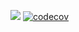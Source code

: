 ![](https://github.com/FexbYk23/ohtu-2021-viikko1/workflows/CI/badge.svg) [![codecov](https://codecov.io/gh/FexbYk23/ohtu-2021-viikko1/branch/main/graph/badge.svg?token=WFMTL98GCZ)](https://codecov.io/gh/FexbYk23/ohtu-2021-viikko1)
